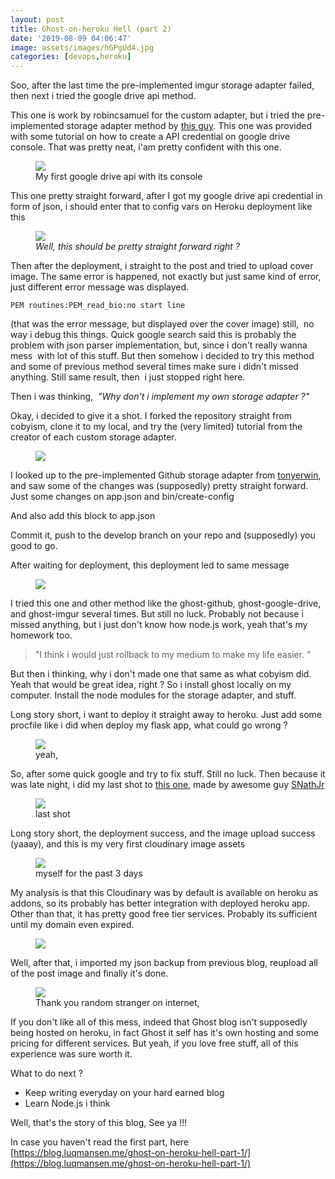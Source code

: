 ```yaml
---
layout: post
title: Ghost-on-heroku Hell (part 2)
date: '2019-08-09 04:06:47'
image: assets/images/hGPgUd4.jpg
categories: [devops,heroku]
---
```


Soo, after the last time the pre-implemented imgur storage adapter failed, then next i tried the google drive api method.

This one is work by robincsamuel for the custom adapter, but i tried the pre-implemented storage adapter method by [this guy](https://elements.heroku.com/buttons/intellectualjuggernaut/ghost-on-heroku-google-drive). This one was provided with some tutorial on how to create a API credential on google drive console. That was pretty neat, i'am pretty confident with this one.

<!--kg-card-begin: image--><figure class="kg-card kg-image-card kg-card-hascaption"><img src="/assets/images/google-console.png" class="kg-image"><figcaption>My first google drive api with its console</figcaption></figure><!--kg-card-end: image-->

This one pretty straight forward, after I got my google drive api credential in form of json, i should enter that to config vars on Heroku deployment like this

<!--kg-card-begin: image--><figure class="kg-card kg-image-card kg-card-hascaption"><img src="/assets/images/config-vars.png" class="kg-image"><figcaption><em>Well, this should be pretty straight forward right ?</em></figcaption></figure><!--kg-card-end: image-->

Then after the deployment, i straight to the post and tried to upload cover image. The same error is happened, not exactly but just same kind of error, just different error message was displayed.

<!--kg-card-begin: markdown-->

`PEM routines:PEM_read_bio:no start line`

<!--kg-card-end: markdown-->

(that was the error message, but displayed over the cover image) still, &nbsp;no way i debug this things. Quick google search said this is probably the problem with json parser implementation, but, since i don't really wanna mess &nbsp;with lot of this stuff. But then somehow i decided to try this method and some of previous method several times make sure i didn't missed anything. Still same result, then &nbsp;i just stopped right here.

Then i was thinking, &nbsp;_"Why don't i implement my own storage adapter ?"_

Okay, i decided to give it a shot. I forked the repository straight from cobyism, clone it to my local, and try the (very limited) tutorial from the creator of each custom storage adapter.

<!--kg-card-begin: image--><figure class="kg-card kg-image-card"><img src="/assets/images/tutorial-ghost-github.png" class="kg-image"></figure><!--kg-card-end: image-->

I looked up to the pre-implemented Github storage adapter from [tonyerwin](https://github.com/tonyrewin/ghost-on-heroku), and saw some of the changes was (supposedly) pretty straight forward. Just some changes on app.json and bin/create-config

<!--kg-card-begin: html--><script src="https://gist.github.com/luqmansen/d898fc8709ff6da285090ab29cf1b0d0.js"></script><!--kg-card-end: html-->

And also add this block to app.json

<!--kg-card-begin: html--><script src="https://gist.github.com/luqmansen/199f8ba5206ee0b6a17e2c77e906de83.js"></script><!--kg-card-end: html-->

Commit it, push to the develop branch on your repo and (supposedly) you good to go.

After waiting for deployment, this deployment led to same message

<!--kg-card-begin: image--><figure class="kg-card kg-image-card"><img src="/assets/images/heroku-app-error.png" class="kg-image"></figure><!--kg-card-end: image-->

I tried this one and other method like the ghost-github, ghost-google-drive, and ghost-imgur several times. But still no luck. Probably not because i missed anything, but i just don't know how node.js work, yeah that's my homework too.

> "I think i would just rollback to my medium to make my life easier. "

But then i thinking, why i don't made one that same as what cobyism did. Yeah that would be great idea, right ? So i install ghost locally on my computer. Install the node modules for the storage adapter, and stuff.

Long story short, i want to deploy it straight away to heroku. Just add some procfile like i did when deploy my flask app, what could go wrong ?

<!--kg-card-begin: image--><figure class="kg-card kg-image-card kg-card-hascaption"><img src="/assets/images/failed-to-push.png" class="kg-image"><figcaption>yeah, </figcaption></figure><!--kg-card-end: image-->

So, after some quick google and try to fix stuff. Still no luck. Then because it was late night, i did my last shot to [this one](https://elements.heroku.com/buttons/snathjr/ghost-on-heroku), made by awesome guy [SNathJr](https://github.com/SNathJr/ghost-on-heroku)

<!--kg-card-begin: image--><figure class="kg-card kg-image-card kg-card-hascaption"><img src="/assets/images/ghosst2-cloudinary.png" class="kg-image"><figcaption>last shot</figcaption></figure><!--kg-card-end: image-->

Long story short, the deployment success, and the image upload success (yaaay), and this is my very first cloudinary image assets

<!--kg-card-begin: image--><figure class="kg-card kg-image-card kg-card-hascaption"><img src="/assets/images/Untitled.png" class="kg-image"><figcaption>myself for the past 3 days</figcaption></figure><!--kg-card-end: image-->

My analysis is that this Cloudinary was by default is available on heroku as addons, so its probably has better integration with deployed heroku app. Other than that, it has pretty good free tier services. Probably its sufficient until my domain even expired.

<!--kg-card-begin: image--><figure class="kg-card kg-image-card"><img src="/assets/images/cloudinary-addons.png" class="kg-image"></figure><!--kg-card-end: image-->

Well, after that, i imported my json backup from previous blog, reupload all of the post image and finally it's done.

<!--kg-card-begin: image--><figure class="kg-card kg-image-card kg-card-hascaption"><img src="/assets/images/it-works-it-5bff9f.jpg" class="kg-image"><figcaption>Thank you random stranger on internet, </figcaption></figure><!--kg-card-end: image-->

If you don't like all of this mess, indeed that Ghost blog isn't supposedly being hosted on heroku, in fact Ghost it self has it's own hosting and some pricing for different services. But yeah, if you love free stuff, all of this experience was sure worth it.

What to do next ?

- Keep writing everyday on your hard earned blog
- Learn Node.js i think

Well, that's the story of this blog, See ya !!!

In case you haven't read the first part, here [https://blog.luqmansen.me/ghost-on-heroku-hell-part-1/](https://blog.luqmansen.me/ghost-on-heroku-hell-part-1/)

